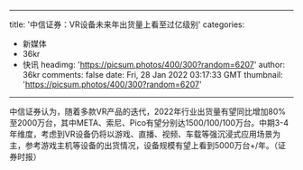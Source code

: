 
---
title: '中信证券：VR设备未来年出货量上看至过亿级别'
categories: 
 - 新媒体
 - 36kr
 - 快讯
headimg: 'https://picsum.photos/400/300?random=6207'
author: 36kr
comments: false
date: Fri, 28 Jan 2022 03:17:33 GMT
thumbnail: 'https://picsum.photos/400/300?random=6207'
---

<div>   
中信证券认为，随着多款VR产品的迭代，2022年行业出货量有望同比增加80%至2000万台，其中META、索尼、Pico有望分别达1500/100/100万台。中期3-4年维度，考虑到VR设备仍将以游戏、直播、视频、车载等强沉浸式应用场景为主，参考游戏主机等设备的出货情况，设备规模有望上看到5000万台+/年。（证券时报）  
</div>
            